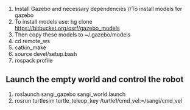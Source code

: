 1. Install Gazebo and necessary dependencies	//To install models for gazebo
2. To install models use: hg clone https://bitbucket.org/osrf/gazebo_models
3. Then copy these models to ~/.gazebo/models
4. cd remote_ws
5. catkin_make
6. source devel/setup.bash
7. rospack profile

Launch the empty world and control the robot
---------------------------------------------

1. roslaunch sangi_gazebo sangi_world.launch
2. rosrun turtlesim turtle_teleop_key /turtle1/cmd_vel:=/sangi/cmd_vel
